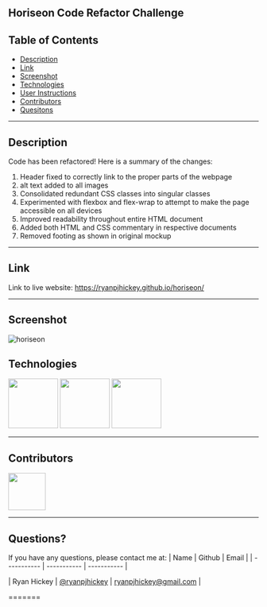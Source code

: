## Horiseon Code Refactor Challenge

## Table of Contents

- [Description](#Description)
- [Link](#Link)
- [Screenshot](#Screenshot)
- [Technologies](#Technologies)
- [User Instructions](#User-Instructions)
- [Contributors](#Contributors)
- [Quesitons](#Questions)

---

## Description

Code has been refactored!
Here is a summary of the changes:

1. Header fixed to correctly link to the proper parts of the webpage
2. alt text added to all images
3. Consolidated redundant CSS classes into singular classes
4. Experimented with flexbox and flex-wrap to attempt to make the page accessible on all devices
5. Improved readability throughout entire HTML document
6. Added both HTML and CSS commentary in respective documents
7. Removed footing as shown in original mockup

---

## Link

Link to live website: https://ryanpjhickey.github.io/horiseon/

---

## Screenshot

![horiseon](https://user-images.githubusercontent.com/108383347/177872233-531f98a4-fe09-4b9c-a941-ca6d4248bae5.png)

## Technologies

<p float="left">
<img src="https://cdn-icons-png.flaticon.com/512/5968/5968267.png" width="100" height="100">
<img src="https://cdn-icons-png.flaticon.com/512/5968/5968242.png" width="100" height="100">
<img src="https://cdn.iconscout.com/icon/free/png-256/javascript-2038874-1720087.png" width="100" height="100">

---

## Contributors

[<img src="https://ca.slack-edge.com/T03EP850QMA-U03MKQ6HKB3-2c9d97da4786-512" width="75" height="75">](https://github.com/ryanpjhickey)

---

## Questions?

If you have any questions, please contact me at:
| Name | Github | Email |
| ----------- | ----------- | ----------- |

| Ryan Hickey | [@ryanpjhickey](https://github.com/ryanpjhickey) | ryanpjhickey@gmail.com |

=======

